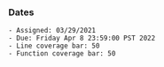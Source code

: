 ### Dates

    - Assigned: 03/29/2021
    - Due: Friday Apr 8 23:59:00 PST 2022
    - Line coverage bar: 50
    - Function coverage bar: 50

